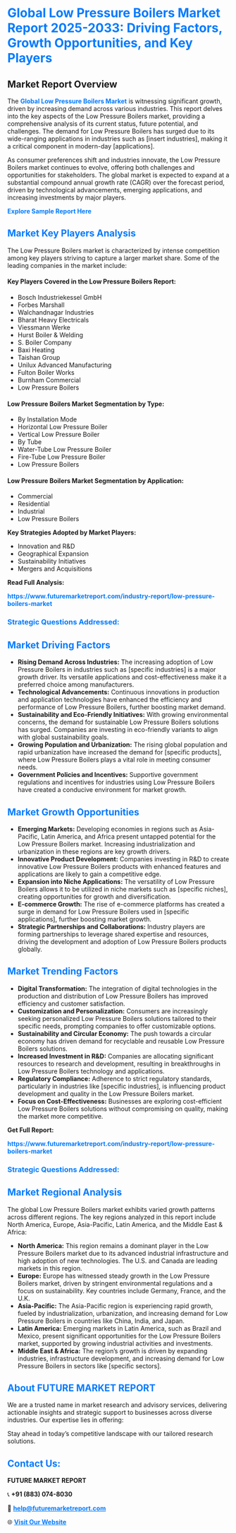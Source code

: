 <h1 style="color: #007BFF;">Global Low Pressure Boilers Market Report 2025-2033: Driving Factors, Growth Opportunities, and Key Players</h1>

<section id="overview">
<h2>Market Report Overview</h2>
<p>The <a href="https://www.futuremarketreport.com/industry-report/low-pressure-boilers-market" style="color: #007BFF; text-decoration: none;"><strong>Global Low Pressure Boilers Market</strong></a> is witnessing significant growth, driven by increasing demand across various industries. This report delves into the key aspects of the Low Pressure Boilers market, providing a comprehensive analysis of its current status, future potential, and challenges. The demand for Low Pressure Boilers has surged due to its wide-ranging applications in industries such as [insert industries], making it a critical component in modern-day [applications].</p>
<p>As consumer preferences shift and industries innovate, the Low Pressure Boilers market continues to evolve, offering both challenges and opportunities for stakeholders. The global market is expected to expand at a substantial compound annual growth rate (CAGR) over the forecast period, driven by technological advancements, emerging applications, and increasing investments by major players.</p>
</section>

<section id="overview">
<p><a href="https://www.futuremarketreport.com/request-sample/reportId=101532" style="color: #007BFF; text-decoration: none;"><strong>Explore Sample Report Here</strong></a></p>
</section>

<section id="key-players">
<h2 style="color: #007BFF;">Market Key Players Analysis</h2>
<p>The Low Pressure Boilers market is characterized by intense competition among key players striving to capture a larger market share. Some of the leading companies in the market include:</p>
<h4>Key Players Covered in the Low Pressure Boilers Report:</h4>
<ul><li>Bosch Industriekessel GmbH</li><li>Forbes Marshall</li><li>Walchandnagar Industries</li><li>Bharat Heavy Electricals</li><li>Viessmann Werke</li><li>Hurst Boiler &amp; Welding</li><li>S. Boiler Company</li><li>Baxi Heating</li><li>Taishan Group</li><li>Unilux Advanced Manufacturing</li><li>Fulton Boiler Works</li><li>Burnham Commercial</li><li>Low Pressure Boilers</li></ul>
<h4>Low Pressure Boilers Market Segmentation by Type:</h4>
<ul><li>By Installation Mode</li><li>Horizontal Low Pressure Boiler</li><li>Vertical Low Pressure Boiler</li><li>By Tube</li><li>Water-Tube Low Pressure Boiler</li><li>Fire-Tube Low Pressure Boiler</li><li>Low Pressure Boilers</li></ul>

<h4>Low Pressure Boilers Market Segmentation by Application:</h4>
<ul><li>Commercial</li><li>Residential</li><li>Industrial</li><li>Low Pressure Boilers</li></ul>
<p><strong>Key Strategies Adopted by Market Players:</strong></p>
<ul>
<li>Innovation and R&D</li>
<li>Geographical Expansion</li>
<li>Sustainability Initiatives</li>
<li>Mergers and Acquisitions</li>
</ul>
</section>

<section>
<p><strong>Read Full Analysis: </strong></p><a href="https://www.futuremarketreport.com/industry-report/low-pressure-boilers-market" style="color: #007BFF; text-decoration: none;"><strong>https://www.futuremarketreport.com/industry-report/low-pressure-boilers-market</strong></a>
<h3 style="color: #007BFF;">Strategic Questions Addressed:</h3>
</section>

<section id="driving-factors">
<h2 style="color: #007BFF;">Market Driving Factors</h2>
<ul>
<li><strong>Rising Demand Across Industries:</strong> The increasing adoption of Low Pressure Boilers in industries such as [specific industries] is a major growth driver. Its versatile applications and cost-effectiveness make it a preferred choice among manufacturers.</li>
<li><strong>Technological Advancements:</strong> Continuous innovations in production and application technologies have enhanced the efficiency and performance of Low Pressure Boilers, further boosting market demand.</li>
<li><strong>Sustainability and Eco-Friendly Initiatives:</strong> With growing environmental concerns, the demand for sustainable Low Pressure Boilers solutions has surged. Companies are investing in eco-friendly variants to align with global sustainability goals.</li>
<li><strong>Growing Population and Urbanization:</strong> The rising global population and rapid urbanization have increased the demand for [specific products], where Low Pressure Boilers plays a vital role in meeting consumer needs.</li>
<li><strong>Government Policies and Incentives:</strong> Supportive government regulations and incentives for industries using Low Pressure Boilers have created a conducive environment for market growth.</li>
</ul>
</section>

<section id="growth-opportunities">
<h2 style="color: #007BFF;">Market Growth Opportunities</h2>
<ul>
<li><strong>Emerging Markets:</strong> Developing economies in regions such as Asia-Pacific, Latin America, and Africa present untapped potential for the Low Pressure Boilers market. Increasing industrialization and urbanization in these regions are key growth drivers.</li>
<li><strong>Innovative Product Development:</strong> Companies investing in R&D to create innovative Low Pressure Boilers products with enhanced features and applications are likely to gain a competitive edge.</li>
<li><strong>Expansion into Niche Applications:</strong> The versatility of Low Pressure Boilers allows it to be utilized in niche markets such as [specific niches], creating opportunities for growth and diversification.</li>
<li><strong>E-commerce Growth:</strong> The rise of e-commerce platforms has created a surge in demand for Low Pressure Boilers used in [specific applications], further boosting market growth.</li>
<li><strong>Strategic Partnerships and Collaborations:</strong> Industry players are forming partnerships to leverage shared expertise and resources, driving the development and adoption of Low Pressure Boilers products globally.</li>
</ul>
</section>

<section id="trending-factors">
<h2 style="color: #007BFF;">Market Trending Factors</h2>
<ul>
<li><strong>Digital Transformation:</strong> The integration of digital technologies in the production and distribution of Low Pressure Boilers has improved efficiency and customer satisfaction.</li>
<li><strong>Customization and Personalization:</strong> Consumers are increasingly seeking personalized Low Pressure Boilers solutions tailored to their specific needs, prompting companies to offer customizable options.</li>
<li><strong>Sustainability and Circular Economy:</strong> The push towards a circular economy has driven demand for recyclable and reusable Low Pressure Boilers solutions.</li>
<li><strong>Increased Investment in R&D:</strong> Companies are allocating significant resources to research and development, resulting in breakthroughs in Low Pressure Boilers technology and applications.</li>
<li><strong>Regulatory Compliance:</strong> Adherence to strict regulatory standards, particularly in industries like [specific industries], is influencing product development and quality in the Low Pressure Boilers market.</li>
<li><strong>Focus on Cost-Effectiveness:</strong> Businesses are exploring cost-efficient Low Pressure Boilers solutions without compromising on quality, making the market more competitive.</li>
</ul>
</section>

<section>
<p><strong>Get Full Report: </strong></p><a href="https://www.futuremarketreport.com/industry-report/low-pressure-boilers-market" style="color: #007BFF; text-decoration: none;"><strong>https://www.futuremarketreport.com/industry-report/low-pressure-boilers-market</strong></a>
<h3 style="color: #007BFF;">Strategic Questions Addressed:</h3>
</section>


<section id="regional-analysis">
<h2 style="color: #007BFF;">Market Regional Analysis</h2>
<p>The global Low Pressure Boilers market exhibits varied growth patterns across different regions. The key regions analyzed in this report include North America, Europe, Asia-Pacific, Latin America, and the Middle East & Africa:</p>
<ul>
<li><strong>North America:</strong> This region remains a dominant player in the Low Pressure Boilers market due to its advanced industrial infrastructure and high adoption of new technologies. The U.S. and Canada are leading markets in this region.</li>
<li><strong>Europe:</strong> Europe has witnessed steady growth in the Low Pressure Boilers market, driven by stringent environmental regulations and a focus on sustainability. Key countries include Germany, France, and the U.K.</li>
<li><strong>Asia-Pacific:</strong> The Asia-Pacific region is experiencing rapid growth, fueled by industrialization, urbanization, and increasing demand for Low Pressure Boilers in countries like China, India, and Japan.</li>
<li><strong>Latin America:</strong> Emerging markets in Latin America, such as Brazil and Mexico, present significant opportunities for the Low Pressure Boilers market, supported by growing industrial activities and investments.</li>
<li><strong>Middle East & Africa:</strong> The region’s growth is driven by expanding industries, infrastructure development, and increasing demand for Low Pressure Boilers in sectors like [specific sectors].</li>
</ul>
</section>

<footer>
<h2 style="color: #007BFF;">About FUTURE MARKET REPORT</h2>
<p>We are a trusted name in market research and advisory services, delivering actionable insights and strategic support to businesses across diverse industries. Our expertise lies in offering:</p>

<p>Stay ahead in today’s competitive landscape with our tailored research solutions.</p>

<h2 style="color: #007BFF;">Contact Us:</h2>
<p><strong>FUTURE MARKET REPORT</strong></p>
<p>📞 <strong>+91 (883) 074-8030</strong></p>
<p>📧 <strong><a href="mailto:help@futuremarketreport.com" style="color: #007BFF;">help@futuremarketreport.com</a></strong></p>
<p>🌐 <strong><a href="https://www.futuremarketreport.com/" style="color: #007BFF;">Visit Our Website</a></strong></p>
</footer>